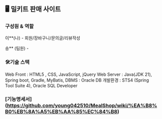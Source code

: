 ## 🖥️ 밀키트 판매 사이트

### 구성원 & 역할

이**(나) - 회원/장바구니/문의글/리뷰작성

송** (팀원) -

### 🛠기술 스택

Web Front : HTML5 , CSS, JavaScript, jQuery
Web Server : Java(JDK 21), Spring boot, Gradle, MyBatis,
DBMS : Oracle DB
개발환경 : STS4 (Spring Tool Suite 4), Oracle SQL Developer

### [기능명세서] (https://github.com/young042510/MealShop/wiki/%EA%B8%B0%EB%8A%A5%EB%AA%85%EC%84%B8)
